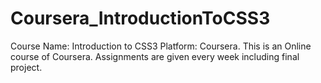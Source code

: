 # Coursera_IntroductionToCSS3
Course Name: Introduction to CSS3
Platform: Coursera.
This is an Online course of Coursera. Assignments are given every week including final project.
